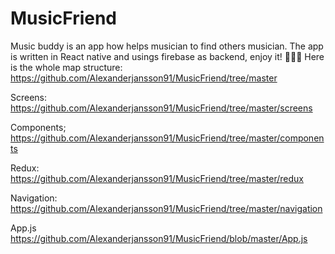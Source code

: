 # MusicFriend

Music buddy is an app how helps musician to find others musician. The app is written in React native and usings firebase as backend, enjoy it! 👨🏼‍💻
Here is the whole map structure:
https://github.com/Alexanderjansson91/MusicFriend/tree/master

Screens:
https://github.com/Alexanderjansson91/MusicFriend/tree/master/screens

Components;
https://github.com/Alexanderjansson91/MusicFriend/tree/master/components

Redux: 
https://github.com/Alexanderjansson91/MusicFriend/tree/master/redux

Navigation:
https://github.com/Alexanderjansson91/MusicFriend/tree/master/navigation

App.js
https://github.com/Alexanderjansson91/MusicFriend/blob/master/App.js
